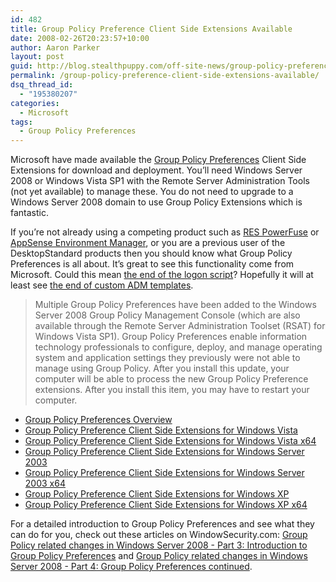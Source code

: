 ```yaml
---
id: 482
title: Group Policy Preference Client Side Extensions Available
date: 2008-02-26T20:23:57+10:00
author: Aaron Parker
layout: post
guid: http://blog.stealthpuppy.com/off-site-news/group-policy-preference-client-side-extensions-available
permalink: /group-policy-preference-client-side-extensions-available/
dsq_thread_id:
  - "195380207"
categories:
  - Microsoft
tags:
  - Group Policy Preferences
---
```

Microsoft have made available the [Group Policy Preferences](http://technet2.microsoft.com/windowsserver/en/technologies/featured/gp/preferencesfaq.mspx) Client Side Extensions for download and deployment. You&#8217;ll need Windows Server 2008 or Windows Vista SP1 with the Remote Server Administration Tools (not yet available) to manage these. You do not need to upgrade to a Windows Server 2008 domain to use Group Policy Extensions which is fantastic.

If you&#8217;re not already using a competing product such as [RES PowerFuse](http://www.ressoftware.com/page.aspx?id=186&l=EN) or [AppSense Environment Manager](http://www.appsense.com/products/environmentmanager/), or you are a previous user of the DesktopStandard products then you should know what Group Policy Preferences is all about. It&#8217;s great to see this functionality come from Microsoft. Could this mean [the end of the logon script](http://www.thincomputing.net/blog/windows-server-2008-group-policy-preferences-the-end-of-the-login-sc.html)? Hopefully it will at least see [the end of custom ADM templates](http://stealthpuppy.com/group-policy/why-are-you-still-writing-adm-templates).

> Multiple Group Policy Preferences have been added to the Windows Server 2008 Group Policy Management Console (which are also available through the Remote Server Administration Toolset (RSAT) for Windows Vista SP1). Group Policy Preferences enable information technology professionals to configure, deploy, and manage operating system and application settings they previously were not able to manage using Group Policy. After you install this update, your computer will be able to process the new Group Policy Preference extensions. After you install this item, you may have to restart your computer.

  * [Group Policy Preferences Overview](http://www.microsoft.com/downloads/details.aspx?FamilyID=42e30e3f-6f01-4610-9d6e-f6e0fb7a0790&DisplayLang=en)
  * [Group Policy Preference Client Side Extensions for Windows Vista](http://www.microsoft.com/downloads/details.aspx?FamilyID=ab60dc87-884c-46d5-82cd-f3c299dac7cc&DisplayLang=en)
  * [Group Policy Preference Client Side Extensions for Windows Vista x64](http://www.microsoft.com/downloads/details.aspx?FamilyID=b10a7af4-8bee-4adc-8bbe-9949df77a3cf&DisplayLang=en)
  * [Group Policy Preference Client Side Extensions for Windows Server 2003](http://www.microsoft.com/downloads/details.aspx?FamilyID=bfe775f9-5c34-44d0-8a94-44e47db35add&DisplayLang=en)
  * [Group Policy Preference Client Side Extensions for Windows Server 2003 x64](http://www.microsoft.com/downloads/details.aspx?FamilyID=29e83503-7686-49f3-b42d-8e5ed23d5d79&DisplayLang=en)
  * [Group Policy Preference Client Side Extensions for Windows XP](http://www.microsoft.com/downloads/details.aspx?FamilyID=e60b5c8f-d7dc-4b27-a261-247ce3f6c4f8&DisplayLang=en)
  * [Group Policy Preference Client Side Extensions for Windows XP x64](http://www.microsoft.com/downloads/details.aspx?FamilyID=249c1aed-c1f1-4a0b-872e-ef0a32170625&DisplayLang=en)

For a detailed introduction to Group Policy Preferences and see what they can do for you, check out these articles on WindowSecurity.com: [Group Policy related changes in Windows Server 2008 - Part 3: Introduction to Group Policy Preferences](http://www.windowsecurity.com/articles/Group-Policy-related-changes-Windows-Server-2008-Part3.html) and [Group Policy related changes in Windows Server 2008 - Part 4: Group Policy Preferences continued](http://www.windowsecurity.com/articles/Group-Policy-related-changes-Windows-Server-2008-Part4.html).